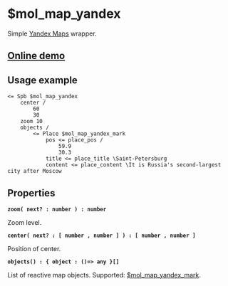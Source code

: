 # $mol_map_yandex

Simple [Yandex Maps](https://tech.yandex.ru/maps/doc/jsapi/2.1/) wrapper.

## [Online demo](https://mol.hyoo.ru/#!section=demos/readme/demo=mol_map_yandex_demo)

## Usage example

```
<= Spb $mol_map_yandex
	center /
		60
		30
	zoom 10
	objects /
		<= Place $mol_map_yandex_mark
			pos <= place_pos /
				59.9
				30.3
			title <= place_title \Saint-Petersburg
			content <= place_content \It is Russia's second-largest city after Moscow
```

## Properties

**`zoom( next? : number ) : number`**

Zoom level.

**`center( next? : [ number , number ] ) : [ number , number ]`**

Position of center.

**`objects() : { object : ()=> any }[]`**

List of reactive map objects. Supported: [$mol_map_yandex_mark](mark).
